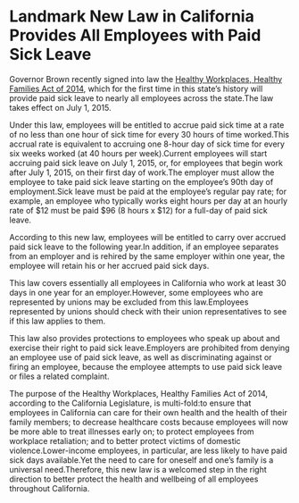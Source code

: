 # Landmark New Law in California Provides All Employees with Paid Sick Leave

Governor Brown recently signed into law the [Healthy Workplaces, Healthy Families Act of 2014](https://leginfo.legislature.ca.gov/faces/billNavClient.xhtml?bill_id=201320140AB1522), which for the first time in this state’s history will provide paid sick leave to nearly all employees across the state.The law takes effect on July 1, 2015.

Under this law, employees will be entitled to accrue paid sick time at a rate of no less than one hour of sick time for every 30 hours of time worked.This accrual rate is equivalent to accruing one 8-hour day of sick time for every six weeks worked (at 40 hours per week).Current employees will start accruing paid sick leave on July 1, 2015, or, for employees that begin work after July 1, 2015, on their first day of work.The employer must allow the employee to take paid sick leave starting on the employee’s 90th day of employment.Sick leave must be paid at the employee’s regular pay rate; for example, an employee who typically works eight hours per day at an hourly rate of $12 must be paid $96 (8 hours x $12) for a full-day of paid sick leave.

According to this new law, employees will be entitled to carry over accrued paid sick leave to the following year.In addition, if an employee separates from an employer and is rehired by the same employer within one year, the employee will retain his or her accrued paid sick days.

This law covers essentially all employees in California who work at least 30 days in one year for an employer.However, some employees who are represented by unions may be excluded from this law.Employees represented by unions should check with their union representatives to see if this law applies to them.

This law also provides protections to employees who speak up about and exercise their right to paid sick leave.Employers are prohibited from denying an employee use of paid sick leave, as well as discriminating against or firing an employee, because the employee attempts to use paid sick leave or files a related complaint.

The purpose of the Healthy Workplaces, Healthy Families Act of 2014, according to the California Legislature, is multi-fold:to ensure that employees in California can care for their own health and the health of their family members; to decrease healthcare costs because employees will now be more able to treat illnesses early on; to protect employees from workplace retaliation; and to better protect victims of domestic violence.Lower-income employees, in particular, are less likely to have paid sick days available.Yet the need to care for oneself and one’s family is a universal need.Therefore, this new law is a welcomed step in the right direction to better protect the health and wellbeing of all employees throughout California.